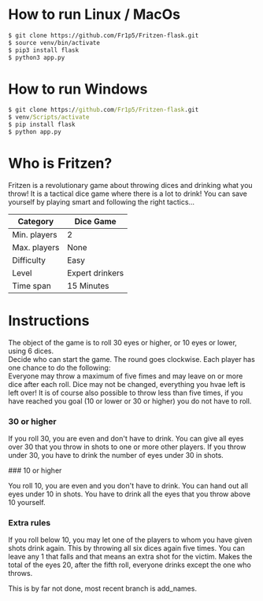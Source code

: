 # How to run Linux / MacOs
```bash
$ git clone https://github.com/Fr1p5/Fritzen-flask.git
$ source venv/bin/activate 
$ pip3 install flask 
$ python3 app.py
```

# How to run Windows
```cmd
$ git clone https://github.com/Fr1p5/Fritzen-flask.git 
$ venv/Scripts/activate 
$ pip install flask 
$ python app.py 
```

# Who is Fritzen?
<p>
    Fritzen is a revolutionary game about throwing dices and drinking what you throw! It is a tactical dice game where there is a lot to drink! 
    You can save yourself by playing smart and following the right tactics...
</p>

| Category | Dice Game |
|---|---|
| Min. players | 2 |
| Max. players | None |
| Difficulty | Easy |
| Level | Expert drinkers |
| Time span | 15 Minutes |

# Instructions
<p>
    The object of the game is to roll 30 eyes or higher, or 10 eyes or lower, using 6 dices.
    <br>
    Decide who can start the game. The round goes clockwise. Each player has one chance to do the following:
    <br>
    Everyone may throw a maximum of five fimes and may leave on or more dice after each roll. Dice may not be changed, everything you hvae left is left over!
    It is of course also possible to throw less than five times, if you have reached you goal (10 or lower or 30 or higher) you do not have to roll.
</p>

### 30 or higher
<p>
    If you roll 30, you are even and don't have to drink. You can give all eyes over 30 that you throw in shots to one or more other players. If you throw under
    30, you have to drink the number of eyes under 30 in shots.
</p>
### 10 or higher
<p>
    You roll 10, you are even and you don't have to drink. You can hand out all eyes under 10 in shots. You have to drink all the eyes that you throw above 10
    yourself.
</p>

### Extra rules
<p>
    If you roll below 10, you may let one of the players to whom you have given shots drink again. This by throwing all six dices again five times. You can leave 
    any 1 that falls and that means an extra shot for the victim. Makes the total of the eyes 20, after the fifth roll, everyone drinks except the one who throws.
</p>

This is by far not done, most recent branch is add_names. 
